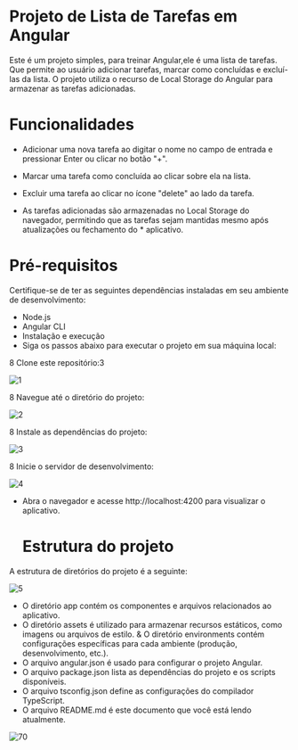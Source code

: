 
# Projeto de Lista de Tarefas em Angular

Este é um projeto simples, para treinar Angular,ele é uma lista de tarefas. Que permite ao usuário adicionar tarefas, marcar como concluídas e excluí-las da lista. O projeto utiliza o recurso de Local Storage do Angular para armazenar as tarefas adicionadas.

# Funcionalidades

* Adicionar uma nova tarefa ao digitar o nome no campo de entrada e pressionar Enter ou clicar no botão "+".

* Marcar uma tarefa como concluída ao clicar sobre ela na lista.
* Excluir uma tarefa ao clicar no ícone "delete" ao lado da tarefa.
* As tarefas adicionadas são armazenadas no Local Storage do navegador, permitindo que as tarefas sejam mantidas mesmo após atualizações ou fechamento do * aplicativo.

# Pré-requisitos

Certifique-se de ter as seguintes dependências instaladas em seu ambiente de desenvolvimento:

* Node.js
* Angular CLI
* Instalação e execução
* Siga os passos abaixo para executar o projeto em sua máquina local:

8 Clone este repositório:3 

![1](https://github.com/josef10000/Treinando_Angular-GerenciadorDeTarefas/assets/102549534/6728f0b5-4c0b-4760-9b9d-d404d651b663)

8 Navegue até o diretório do projeto:

![2](https://github.com/josef10000/Treinando_Angular-GerenciadorDeTarefas/assets/102549534/0c1cd599-01af-4a90-a6d1-388e775b89cd)

8 Instale as dependências do projeto:

![3](https://github.com/josef10000/Treinando_Angular-GerenciadorDeTarefas/assets/102549534/15f2c3b6-5a5d-43e4-9735-b6ae8c9e1401)

8 Inicie o servidor de desenvolvimento:

![4](https://github.com/josef10000/Treinando_Angular-GerenciadorDeTarefas/assets/102549534/968d2aa6-c2df-4fa8-bdbb-95b78ce9b5e1)

* Abra o navegador e acesse http://localhost:4200 para visualizar o aplicativo.

  # Estrutura do projeto
A estrutura de diretórios do projeto é a seguinte:

![5](https://github.com/josef10000/Treinando_Angular-GerenciadorDeTarefas/assets/102549534/a6180602-ad85-4447-be3c-2acc91d15385)

* O diretório app contém os componentes e arquivos relacionados ao aplicativo.
* O  diretório assets é utilizado para armazenar recursos estáticos, como imagens ou arquivos de estilo.
& O diretório environments contém configurações específicas para cada ambiente (produção, desenvolvimento, etc.).
* O arquivo angular.json é usado para configurar o projeto Angular.
* O arquivo package.json lista as dependências do projeto e os scripts disponíveis.
* O arquivo tsconfig.json define as configurações do compilador TypeScript.
* O arquivo README.md é este documento que você está lendo atualmente.


![70](https://github.com/josef10000/Treinando_Angular-GerenciadorDeTarefas/assets/102549534/a887bd9d-5ed7-4b2f-81bc-c2409175a66e)
